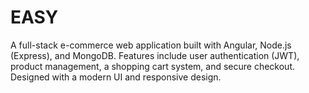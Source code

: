 # EASY
A full-stack e-commerce web application built with Angular, Node.js (Express), and MongoDB. Features include user authentication (JWT), product management, a shopping cart system, and secure checkout. Designed with a modern UI and responsive design.
